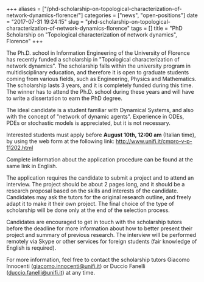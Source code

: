 +++
aliases = ["/phd-scholarship-on-topological-characterization-of-network-dynamics-florence/"]
categories = ["news", "open-positions"]
date = "2017-07-31 19:24:15"
slug = "phd-scholarship-on-topological-characterization-of-network-dynamics-florence"
tags = []
title = "PhD Scholarship on \"Topological characterization of network dynamics\", Florence"
+++

The Ph.D. school in Information Engineering of the University of
Florence has recently funded a scholarship in "Topological
characterization of network dynamics". The scholarship falls within the
university program in multidisciplinary education, and therefore it is
open to graduate students coming from various fields, such as
Engineering, Physics and Mathematics. The scholarship lasts 3 years, and
it is completely funded during this time. The winner has to attend the
Ph.D. school during these years and will have to write a dissertation to
earn the PhD degree.

The ideal candidate is a student familiar with Dynamical Systems, and
also with the concept of "network of dynamic agents". Experience in
ODEs, PDEs or stochastic models is appreciated, but it is not necessary.

Interested students must apply before **August 10th, 12:00 am** (Italian
time), by using the web form at the following link:
<http://www.unifi.it/cmpro-v-p-11202.html>

Complete information about the application procedure can be found at the
same link in English.

The application requires the candidate to submit a project and to attend
an interview. The project should be about 2 pages long, and it should be
a research proposal based on the skills and interests of the candidate.
Candidates may ask the tutors for the original research outline, and
freely adapt it to make it their own project. The final choice of the
type of scholarship will be done only at the end of the selection
process.

Candidates are encouraged to get in touch with the scholarship tutors
before the deadline for more information about how to better present
their project and summary of previous research. The interview will be
performed remotely via Skype or other services for foreign students
(fair knowledge of English is required).

For more information, feel free to contact the scholarship tutors
Giacomo Innocenti ([giacomo.innocenti@unifi.it](giacomo.innocenti@unifi.it)) or Duccio Fanelli
([duccio.fanelli@unifi.it](duccio.fanelli@unifi.it)) at any time.

 
